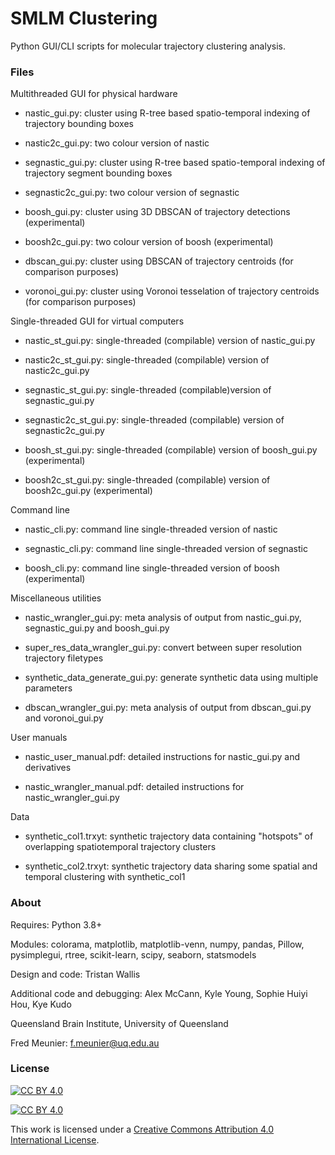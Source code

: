# SMLM Clustering
Python GUI/CLI scripts for molecular trajectory clustering analysis.

### Files
Multithreaded GUI for physical hardware
* nastic_gui.py: cluster using R-tree based spatio-temporal indexing of trajectory bounding boxes

* nastic2c_gui.py: two colour version of nastic

* segnastic_gui.py: cluster using R-tree based spatio-temporal indexing of trajectory segment bounding boxes

* segnastic2c_gui.py: two colour version of segnastic

* boosh_gui.py: cluster using 3D DBSCAN of trajectory detections (experimental)

* boosh2c_gui.py: two colour version of boosh (experimental)

* dbscan_gui.py: cluster using DBSCAN of trajectory centroids (for comparison purposes)

* voronoi_gui.py: cluster using Voronoi tesselation of trajectory centroids (for comparison purposes)

Single-threaded GUI for virtual computers
* nastic_st_gui.py: single-threaded (compilable) version of nastic_gui.py  

* nastic2c_st_gui.py: single-threaded (compilable) version of nastic2c_gui.py  

* segnastic_st_gui.py: single-threaded (compilable)version of segnastic_gui.py  

* segnastic2c_st_gui.py: single-threaded (compilable) version of segnastic2c_gui.py  

* boosh_st_gui.py: single-threaded (compilable) version of boosh_gui.py (experimental)

* boosh2c_st_gui.py: single-threaded (compilable) version of boosh2c_gui.py (experimental)

Command line
* nastic_cli.py: command line single-threaded version of nastic

* segnastic_cli.py: command line single-threaded version of segnastic

* boosh_cli.py: command line single-threaded version of boosh (experimental)

Miscellaneous utilities
* nastic_wrangler_gui.py: meta analysis of output from nastic_gui.py, segnastic_gui.py and boosh_gui.py

* super_res_data_wrangler_gui.py: convert between super resolution trajectory filetypes

* synthetic_data_generate_gui.py: generate synthetic data using multiple parameters

* dbscan_wrangler_gui.py: meta analysis of output from dbscan_gui.py and voronoi_gui.py

User manuals
* nastic_user_manual.pdf: detailed instructions for nastic_gui.py and derivatives

* nastic_wrangler_manual.pdf: detailed instructions for nastic_wrangler_gui.py

Data
* synthetic_col1.trxyt: synthetic trajectory data containing "hotspots" of overlapping spatiotemporal trajectory clusters

* synthetic_col2.trxyt: synthetic trajectory data sharing some spatial and temporal clustering with synthetic_col1 

### About

Requires: Python 3.8+

Modules: colorama, matplotlib, matplotlib-venn, numpy, pandas, Pillow, pysimplegui, rtree, scikit-learn, scipy, seaborn, statsmodels 

Design and code: Tristan Wallis

Additional code and debugging: Alex McCann, Kyle Young, Sophie Huiyi Hou, Kye Kudo

Queensland Brain Institute, University of Queensland

Fred Meunier: f.meunier@uq.edu.au


### License

[![CC BY 4.0][cc-by-shield]][cc-by]

[![CC BY 4.0][cc-by-image]][cc-by]

This work is licensed under a
[Creative Commons Attribution 4.0 International License][cc-by].

[cc-by]: http://creativecommons.org/licenses/by/4.0/

[cc-by-shield]: https://img.shields.io/badge/License-CC%20BY%204.0-lightgrey.svg

[cc-by-image]: https://i.creativecommons.org/l/by/4.0/88x31.png